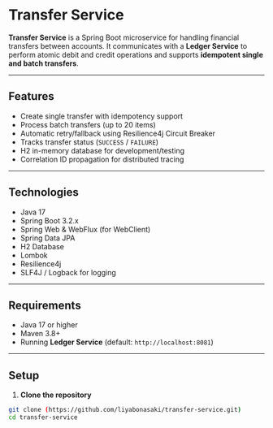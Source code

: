 # Transfer Service

**Transfer Service** is a Spring Boot microservice for handling financial transfers between accounts. It communicates with a **Ledger Service** to perform atomic debit and credit operations and supports **idempotent single and batch transfers**.

---

## Features

- Create single transfer with idempotency support  
- Process batch transfers (up to 20 items)  
- Automatic retry/fallback using Resilience4j Circuit Breaker  
- Tracks transfer status (`SUCCESS` / `FAILURE`)  
- H2 in-memory database for development/testing  
- Correlation ID propagation for distributed tracing  

---

## Technologies

- Java 17  
- Spring Boot 3.2.x  
- Spring Web & WebFlux (for WebClient)  
- Spring Data JPA  
- H2 Database  
- Lombok  
- Resilience4j  
- SLF4J / Logback for logging  

---

## Requirements

- Java 17 or higher  
- Maven 3.8+  
- Running **Ledger Service** (default: `http://localhost:8081`)  

---

## Setup

1. **Clone the repository**

```bash
git clone (https://github.com/liyabonasaki/transfer-service.git)
cd transfer-service

